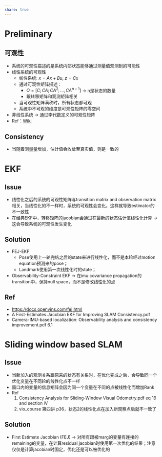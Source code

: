 ```yaml
---
share: true
---
```

# Preliminary
## 可观性
- 系统的可观性描述的是系统内部状态能够通过测量值观测到的可能性
- 线性系统的可观性
	- 线性系统: $x = Ax + Bu$, $z=Cx$
	- 通过可观性矩阵描述：
		- $O = [C; CA; CA^2; ..., CA^{n-1}]$ → n是状态的数量
		- 跟转移矩阵和观测矩阵相关
	- 当可观性矩阵满秩时，所有状态都可观
	- 系统中不可观的维度是可观性矩阵的零空间
- 非线性系统 → 通过李代数定义的可观性矩阵
- Ref：[Wiki](https://en.wikipedia.org/wiki/Observability)

## Consistency
- 当随着测量量增加，估计值会收敛至真实值，则是一致的
	
	
# EKF
## Issue
- 线性化之后的系统的可观性矩阵与transition matrix and observation matrix相关，当线性化的不一样时，系统的可观性会变化，这样就导致estimator的不一致性
- 在经典EKF中，转移矩阵的jacobian会通过在最新的状态估计值线性化计算 → 这会导致系统的可观性发生变化

## Solution
- FEJ-EKF
	- Pose使用上一轮完结之后的state来进行线性化，而不是本轮经过motion equation预测来的pose；
	- Landmark使用第一次线性化时的state；
- Observability-Constraint EKF → 在imu covariance propagation的transition中，保持null space，而不是修改线性化的点

## Ref
- https://docs.openvins.com/fej.html
- A First-Estimates Jacobian EKF for Improving SLAM Consistency.pdf
- Camera-IMU-based localization: Observability analysis and consistency improvement.pdf 6.1

# Sliding window based SLAM
## Issue
- 当新加入的观测关系跟原来的状态有关系时，在优化完成之后，会导致同一个优化变量在不同轮的线性化点不一样
- 窗口内的变量的信息矩阵会因为同一个变量在不同的点被线性化而增加Rank
- Ref
	1. Consistency Analysis for Sliding-Window Visual Odometry.pdf eq 19 and section IV
	2. vio_course 第四讲 p36，状态2的线性化点在加入新观察点后就不一致了

## Solution
- First Estimate Jacobian (FEJ) → 对所有跟被marg的变量有连接的remaining的变量，在计算residual jacobian时使用第一次优化的结果；注意仅仅是计算jacobian时固定，优化还是可以被优化的